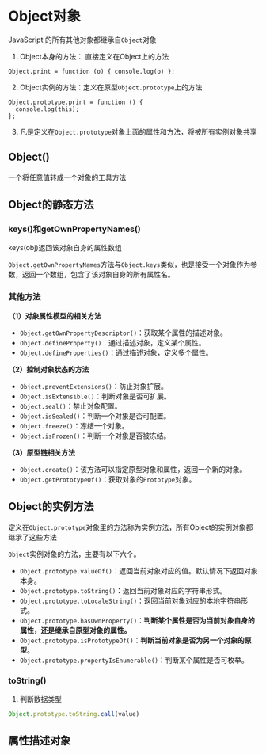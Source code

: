 # Object对象

JavaScript 的所有其他对象都继承自`Object`对象

1. Object本身的方法： 直接定义在Object上的方法

```
Object.print = function (o) { console.log(o) };
```

2. Object实例的方法：定义在原型`Object.prototype`上的方法

```
Object.prototype.print = function () {
  console.log(this);
};
```

3. 凡是定义在`Object.prototype`对象上面的属性和方法，将被所有实例对象共享

## Object()

一个将任意值转成一个对象的工具方法

## Object的静态方法

### keys()和getOwnPropertyNames()

keys(obj)返回该对象自身的属性数组

`Object.getOwnPropertyNames`方法与`Object.keys`类似，也是接受一个对象作为参数，返回一个数组，包含了该对象自身的所有属性名。

### 其他方法

**（1）对象属性模型的相关方法**

- `Object.getOwnPropertyDescriptor()`：获取某个属性的描述对象。
- `Object.defineProperty()`：通过描述对象，定义某个属性。
- `Object.defineProperties()`：通过描述对象，定义多个属性。

**（2）控制对象状态的方法**

- `Object.preventExtensions()`：防止对象扩展。
- `Object.isExtensible()`：判断对象是否可扩展。
- `Object.seal()`：禁止对象配置。
- `Object.isSealed()`：判断一个对象是否可配置。
- `Object.freeze()`：冻结一个对象。
- `Object.isFrozen()`：判断一个对象是否被冻结。

**（3）原型链相关方法**

- `Object.create()`：该方法可以指定原型对象和属性，返回一个新的对象。
- `Object.getPrototypeOf()`：获取对象的`Prototype`对象。

## Object的实例方法

定义在`Object.prototype`对象里的方法称为实例方法，所有Object的实例对象都继承了这些方法

`Object`实例对象的方法，主要有以下六个。

- `Object.prototype.valueOf()`：返回当前对象对应的值。默认情况下返回对象本身。
- `Object.prototype.toString()`：返回当前对象对应的字符串形式。
- `Object.prototype.toLocaleString()`：返回当前对象对应的本地字符串形式。
- `Object.prototype.hasOwnProperty()`：**判断某个属性是否为当前对象自身的属性，还是继承自原型对象的属性。**
- `Object.prototype.isPrototypeOf()`：**判断当前对象是否为另一个对象的原型**。
- `Object.prototype.propertyIsEnumerable()`：判断某个属性是否可枚举。

### toString()

1. 判断数据类型

```javascript
Object.prototype.toString.call(value)
```

## 属性描述对象


